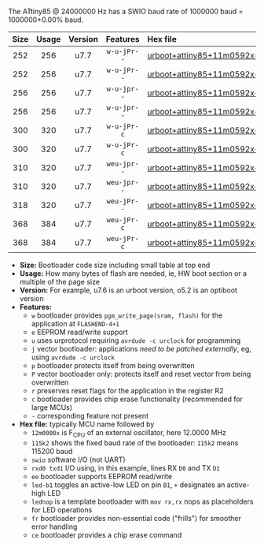 The ATtiny85 @ 24000000 Hz has a SWIO baud rate of 1000000 baud = 1000000+0.00% baud.

|Size|Usage|Version|Features|Hex file|
|:-:|:-:|:-:|:-:|:--|
|252|256|u7.7|`w-u-jPr--`|[urboot+attiny85+11m0592x++460k8_swio_rxb4_txb3_led+b1.hex](https://raw.githubusercontent.com/stefanrueger/urboot.hex/main/mcus/attiny85/external_oscillator/fcpu+11m0592_Hz/br++460k8_bps/urboot+attiny85+11m0592x++460k8_swio_rxb4_txb3_led+b1.hex)|
|252|256|u7.7|`w-u-jPr--`|[urboot+attiny85+11m0592x++460k8_swio_rxb4_txb3_lednop.hex](https://raw.githubusercontent.com/stefanrueger/urboot.hex/main/mcus/attiny85/external_oscillator/fcpu+11m0592_Hz/br++460k8_bps/urboot+attiny85+11m0592x++460k8_swio_rxb4_txb3_lednop.hex)|
|256|256|u7.7|`w-u-jpr--`|[urboot+attiny85+11m0592x++460k8_swio_rxb4_txb3_led+b1_fr.hex](https://raw.githubusercontent.com/stefanrueger/urboot.hex/main/mcus/attiny85/external_oscillator/fcpu+11m0592_Hz/br++460k8_bps/urboot+attiny85+11m0592x++460k8_swio_rxb4_txb3_led+b1_fr.hex)|
|256|256|u7.7|`w-u-jpr--`|[urboot+attiny85+11m0592x++460k8_swio_rxb4_txb3_lednop_fr.hex](https://raw.githubusercontent.com/stefanrueger/urboot.hex/main/mcus/attiny85/external_oscillator/fcpu+11m0592_Hz/br++460k8_bps/urboot+attiny85+11m0592x++460k8_swio_rxb4_txb3_lednop_fr.hex)|
|300|320|u7.7|`w-u-jPr-c`|[urboot+attiny85+11m0592x++460k8_swio_rxb4_txb3_led+b1_fr_ce.hex](https://raw.githubusercontent.com/stefanrueger/urboot.hex/main/mcus/attiny85/external_oscillator/fcpu+11m0592_Hz/br++460k8_bps/urboot+attiny85+11m0592x++460k8_swio_rxb4_txb3_led+b1_fr_ce.hex)|
|300|320|u7.7|`w-u-jPr-c`|[urboot+attiny85+11m0592x++460k8_swio_rxb4_txb3_lednop_fr_ce.hex](https://raw.githubusercontent.com/stefanrueger/urboot.hex/main/mcus/attiny85/external_oscillator/fcpu+11m0592_Hz/br++460k8_bps/urboot+attiny85+11m0592x++460k8_swio_rxb4_txb3_lednop_fr_ce.hex)|
|310|320|u7.7|`weu-jpr--`|[urboot+attiny85+11m0592x++460k8_swio_rxb4_txb3_ee_led+b1.hex](https://raw.githubusercontent.com/stefanrueger/urboot.hex/main/mcus/attiny85/external_oscillator/fcpu+11m0592_Hz/br++460k8_bps/urboot+attiny85+11m0592x++460k8_swio_rxb4_txb3_ee_led+b1.hex)|
|310|320|u7.7|`weu-jpr--`|[urboot+attiny85+11m0592x++460k8_swio_rxb4_txb3_ee_lednop.hex](https://raw.githubusercontent.com/stefanrueger/urboot.hex/main/mcus/attiny85/external_oscillator/fcpu+11m0592_Hz/br++460k8_bps/urboot+attiny85+11m0592x++460k8_swio_rxb4_txb3_ee_lednop.hex)|
|318|320|u7.7|`weu-jPr--`|[urboot+attiny85+11m0592x++460k8_swio_rxb4_txb3_ee.hex](https://raw.githubusercontent.com/stefanrueger/urboot.hex/main/mcus/attiny85/external_oscillator/fcpu+11m0592_Hz/br++460k8_bps/urboot+attiny85+11m0592x++460k8_swio_rxb4_txb3_ee.hex)|
|368|384|u7.7|`weu-jPr-c`|[urboot+attiny85+11m0592x++460k8_swio_rxb4_txb3_ee_led+b1_fr_ce.hex](https://raw.githubusercontent.com/stefanrueger/urboot.hex/main/mcus/attiny85/external_oscillator/fcpu+11m0592_Hz/br++460k8_bps/urboot+attiny85+11m0592x++460k8_swio_rxb4_txb3_ee_led+b1_fr_ce.hex)|
|368|384|u7.7|`weu-jPr-c`|[urboot+attiny85+11m0592x++460k8_swio_rxb4_txb3_ee_lednop_fr_ce.hex](https://raw.githubusercontent.com/stefanrueger/urboot.hex/main/mcus/attiny85/external_oscillator/fcpu+11m0592_Hz/br++460k8_bps/urboot+attiny85+11m0592x++460k8_swio_rxb4_txb3_ee_lednop_fr_ce.hex)|

- **Size:** Bootloader code size including small table at top end
- **Usage:** How many bytes of flash are needed, ie, HW boot section or a multiple of the page size
- **Version:** For example, u7.6 is an urboot version, o5.2 is an optiboot version
- **Features:**
  + `w` bootloader provides `pgm_write_page(sram, flash)` for the application at `FLASHEND-4+1`
  + `e` EEPROM read/write support
  + `u` uses urprotocol requiring `avrdude -c urclock` for programming
  + `j` vector bootloader: applications *need to be patched externally*, eg, using `avrdude -c urclock`
  + `p` bootloader protects itself from being overwritten
  + `P` vector bootloader only: protects itself and reset vector from being overwritten
  + `r` preserves reset flags for the application in the register R2
  + `c` bootloader provides chip erase functionality (recommended for large MCUs)
  + `-` corresponding feature not present
- **Hex file:** typically MCU name followed by
  + `12m0000x` is F<sub>CPU</sub> of an external oscillator, here 12.0000 MHz
  + `115k2` shows the fixed baud rate of the bootloader: `115k2` means 115200 baud
  + `swio` software I/O (not UART)
  + `rxd0 txd1` I/O using, in this example, lines RX `D0` and TX `D1`
  + `ee` bootloader supports EEPROM read/write
  + `led-b1` toggles an active-low LED on pin `B1`, `+` designates an active-high LED
  + `lednop` is a template bootloader with `mov rx,rx` nops as placeholders for LED operations
  + `fr` bootloader provides non-essential code ("frills") for smoother error handling
  + `ce` bootloader provides a chip erase command
